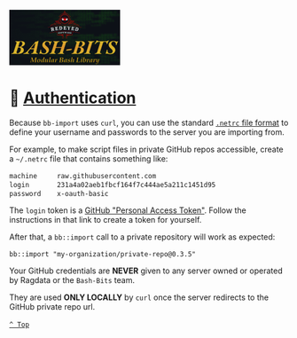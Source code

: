 ![Bash-Bits](https://raw.githubusercontent.com/bash-bits/.github/master/.github/media/BashBits-Social-200x100-X.png)

# 🔑 [Authentication](README.md)

Because `bb-import` uses `curl`, you can use the standard [`.netrc` file format](https://ec.haxx.se/usingcurl-netrc.html) to define your username and passwords to the server you are importing from.

For example, to make script files in private GitHub repos accessible, create a `~/.netrc` file that contains something like:

```shell
machine     raw.githubusercontent.com
login       231a4a02aeb1fbcf164f7c444ae5a211c1451d95
password    x-oauth-basic
```

The `login` token is a [GitHub "Personal Access Token"](https://help.github.com/articles/creating-a-personal-access-token-for-the-command-line/).  Follow the instructions in that link to create a token for yourself.

After that, a `bb::import` call to a private repository will work as expected:

```shell
bb::import "my-organization/private-repo@0.3.5"
```

Your GitHub credentials are **NEVER** given to any server owned or operated by Ragdata or the `Bash-Bits` team.

They are used **ONLY LOCALLY** by `curl` once the server redirects to the GitHub private repo url.


[`^ Top`](#-authentication)
